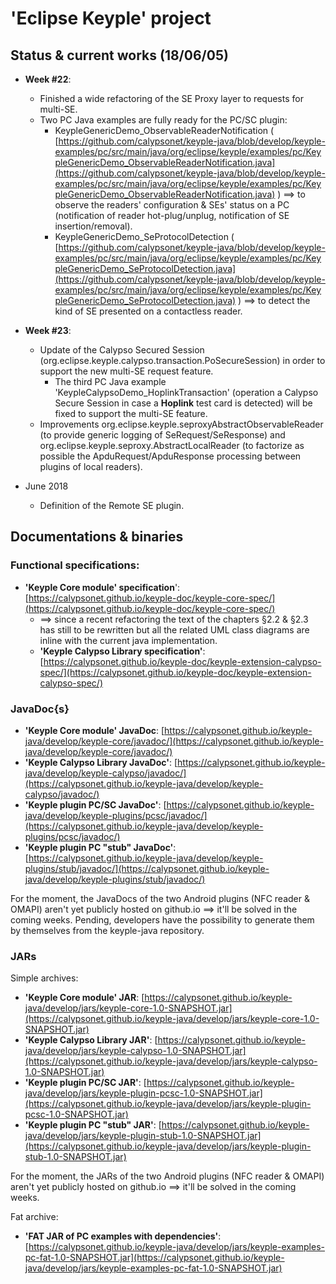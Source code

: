 # 'Eclipse Keyple' project 
## Status & current works (18/06/05)
- **Week #22**:
  - Finished a wide refactoring of the SE Proxy layer to requests for multi-SE.
  - Two PC Java examples are fully ready for the PC/SC plugin:
    - KeypleGenericDemo_ObservableReaderNotification ( [https://github.com/calypsonet/keyple-java/blob/develop/keyple-examples/pc/src/main/java/org/eclipse/keyple/examples/pc/KeypleGenericDemo_ObservableReaderNotification.java](https://github.com/calypsonet/keyple-java/blob/develop/keyple-examples/pc/src/main/java/org/eclipse/keyple/examples/pc/KeypleGenericDemo_ObservableReaderNotification.java) ) ==> to observe the readers' configuration & SEs' status on a PC (notification of reader hot-plug/unplug, notification of SE insertion/removal).
    - KeypleGenericDemo_SeProtocolDetection ( [https://github.com/calypsonet/keyple-java/blob/develop/keyple-examples/pc/src/main/java/org/eclipse/keyple/examples/pc/KeypleGenericDemo_SeProtocolDetection.java](https://github.com/calypsonet/keyple-java/blob/develop/keyple-examples/pc/src/main/java/org/eclipse/keyple/examples/pc/KeypleGenericDemo_SeProtocolDetection.java) ) ==> to detect the kind of SE presented on a contactless reader.

- **Week #23**:
  - Update of the Calypso Secured Session (org.eclipse.keyple.calypso.transaction.PoSecureSession) in order to support the new multi-SE request feature.
    - The third PC Java example 'KeypleCalypsoDemo_HoplinkTransaction' (operation a Calypso Secure Session in case a **Hoplink** test card is detected) will be fixed to support the multi-SE feature.
  - Improvements org.eclipse.keyple.seproxyAbstractObservableReader (to provide generic logging of SeRequest/SeResponse) and 
org.eclipse.keyple.seproxy.AbstractLocalReader (to factorize as possible the ApduRequest/ApduResponse processing between plugins of local readers).
- June 2018
  - Definition of the Remote SE plugin.

## Documentations & binaries
### Functional specifications:

 - **'Keyple Core module' specification**': [https://calypsonet.github.io/keyple-doc/keyple-core-spec/](https://calypsonet.github.io/keyple-doc/keyple-core-spec/) 
   - ==> since a recent refactoring the text of the chapters §2.2 & §2.3 has still to be rewritten but all the related UML class diagrams are inline with the current java implementation.
   - **'Keyple Calypso Library specification'**: [https://calypsonet.github.io/keyple-doc/keyple-extension-calypso-spec/](https://calypsonet.github.io/keyple-doc/keyple-extension-calypso-spec/)

### JavaDoc{s}
- **'Keyple Core module' JavaDoc**: [https://calypsonet.github.io/keyple-java/develop/keyple-core/javadoc/](https://calypsonet.github.io/keyple-java/develop/keyple-core/javadoc/)
 - **'Keyple Calypso Library JavaDoc'**: [https://calypsonet.github.io/keyple-java/develop/keyple-calypso/javadoc/](https://calypsonet.github.io/keyple-java/develop/keyple-calypso/javadoc/)
 - **'Keyple plugin PC/SC JavaDoc'**: [https://calypsonet.github.io/keyple-java/develop/keyple-plugins/pcsc/javadoc/](https://calypsonet.github.io/keyple-java/develop/keyple-plugins/pcsc/javadoc/)
- **'Keyple plugin PC "stub" JavaDoc'**: [https://calypsonet.github.io/keyple-java/develop/keyple-plugins/stub/javadoc/](https://calypsonet.github.io/keyple-java/develop/keyple-plugins/stub/javadoc/)

For the moment, the JavaDocs of the two Android plugins (NFC reader & OMAPI) aren't yet publicly hosted on github.io ==> it'll be solved in the coming weeks. Pending, developers have the possibility to generate them by themselves from the keyple-java repository.
 
### JARs
 Simple archives:
- **'Keyple Core module' JAR**:  [https://calypsonet.github.io/keyple-java/develop/jars/keyple-core-1.0-SNAPSHOT.jar](https://calypsonet.github.io/keyple-java/develop/jars/keyple-core-1.0-SNAPSHOT.jar)
 - **'Keyple Calypso Library JAR'**: [https://calypsonet.github.io/keyple-java/develop/jars/keyple-calypso-1.0-SNAPSHOT.jar](https://calypsonet.github.io/keyple-java/develop/jars/keyple-calypso-1.0-SNAPSHOT.jar)
 - **'Keyple plugin PC/SC JAR'**: [https://calypsonet.github.io/keyple-java/develop/jars/keyple-plugin-pcsc-1.0-SNAPSHOT.jar](https://calypsonet.github.io/keyple-java/develop/jars/keyple-plugin-pcsc-1.0-SNAPSHOT.jar)
- **'Keyple plugin PC "stub" JAR'**: [https://calypsonet.github.io/keyple-java/develop/jars/keyple-plugin-stub-1.0-SNAPSHOT.jar](https://calypsonet.github.io/keyple-java/develop/jars/keyple-plugin-stub-1.0-SNAPSHOT.jar)

For the moment, the JARs of the two Android plugins (NFC reader & OMAPI) aren't yet publicly hosted on github.io ==> it'll be solved in the coming weeks.

Fat archive:
- **'FAT JAR of PC examples with dependencies'**: [https://calypsonet.github.io/keyple-java/develop/jars/keyple-examples-pc-fat-1.0-SNAPSHOT.jar](https://calypsonet.github.io/keyple-java/develop/jars/keyple-examples-pc-fat-1.0-SNAPSHOT.jar)
